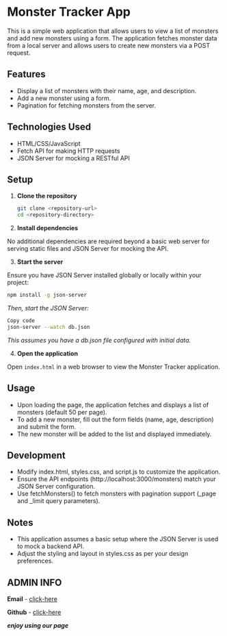 # Monster Tracker App

This is a simple web application that allows users to view a list of monsters and add new monsters using a form. The application fetches monster data from a local server and allows users to create new monsters via a POST request.

## Features

- Display a list of monsters with their name, age, and description.
- Add a new monster using a form.
- Pagination for fetching monsters from the server.

## Technologies Used

- HTML/CSS/JavaScript
- Fetch API for making HTTP requests
- JSON Server for mocking a RESTful API

## Setup

1. **Clone the repository**

   ```bash
   git clone <repository-url>
   cd <repository-directory>

   ```

2. **Install dependencies**

No additional dependencies are required beyond a basic web server for serving static files and JSON Server for mocking the API.

3. **Start the server**

Ensure you have JSON Server installed globally or locally within your project:

```bash
npm install -g json-server
```

_Then, start the JSON Server:_

```bash
Copy code
json-server --watch db.json
```

_This assumes you have a db.json file configured with initial data._

4. **Open the application**

Open `index.html` in a web browser to view the Monster Tracker application.

## Usage

- Upon loading the page, the application fetches and displays a list of monsters (default 50 per page).
- To add a new monster, fill out the form fields (name, age, description) and submit the form.
- The new monster will be added to the list and displayed immediately.

## Development

- Modify index.html, styles.css, and script.js to customize the application.
- Ensure the API endpoints (http://localhost:3000/monsters) match your JSON Server configuration.
- Use fetchMonsters() to fetch monsters with pagination support (\_page and \_limit query parameters).

## Notes

- This application assumes a basic setup where the JSON Server is used to mock a backend API.
- Adjust the styling and layout in styles.css as per your design preferences.

## ADMIN INFO

**Email** - [click-here](mailto:keith.mwai@gmail.com)

**Github** - [click-here](https://github.com/clay-boy/supplementary)

**_enjoy using our page_**
